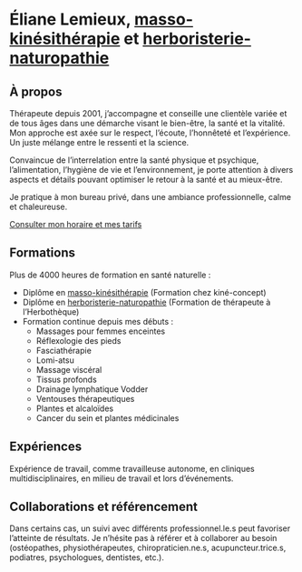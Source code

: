 # Éliane Lemieux, [masso-kinésithérapie](https://simonlabonne.github.io/elianelemieux.ca/massotherapie) et [herboristerie-naturopathie](https://simonlabonne.github.io/elianelemieux.ca/herboristerie-naturopathie)

## À propos
Thérapeute depuis 2001, j’accompagne et conseille une clientèle variée et de tous âges dans une démarche visant le bien-être, la santé et la vitalité. Mon approche est axée sur le respect, l’écoute, l’honnêteté et l’expérience. Un juste mélange entre le ressenti et la science.

Convaincue de l’interrelation entre la santé physique et psychique, l’alimentation, l’hygiène de vie et l’environnement, je porte attention à divers aspects et détails pouvant optimiser le retour à la santé et au mieux-être.

Je pratique à mon bureau privé, dans une ambiance professionnelle, calme et chaleureuse.

[Consulter mon horaire et mes tarifs](https://simonlabonne.github.io/elianelemieux.ca/horaire-tarifs)

## Formations
Plus de 4000 heures de formation en santé naturelle :

- Diplôme en [masso-kinésithérapie](https://simonlabonne.github.io/elianelemieux.ca/massotherapie)
(Formation chez kiné-concept)
- Diplôme en [herboristerie-naturopathie](https://simonlabonne.github.io/elianelemieux.ca/herboristerie-naturopathie)
(Formation de thérapeute à l’Herbothèque) 
- Formation continue depuis mes débuts :
  - Massages pour femmes enceintes 
  - Réflexologie des pieds 
  - Fasciathérapie 
  - Lomi-atsu 
  - Massage viscéral 
  - Tissus profonds 
  - Drainage lymphatique Vodder 
  - Ventouses thérapeutiques 
  - Plantes et alcaloïdes 
  - Cancer du sein et plantes médicinales

## Expériences
Expérience de travail, comme travailleuse autonome, en cliniques multidisciplinaires, en milieu de travail et lors d’événements.

## Collaborations et référencement
Dans certains cas, un suivi avec différents professionnel.le.s peut favoriser l’atteinte de résultats. Je n’hésite pas à référer et à collaborer au besoin (ostéopathes, physiothérapeutes, chiropraticien.ne.s, acupuncteur.trice.s, podiatres, psychologues, dentistes, etc.).
